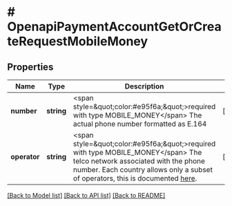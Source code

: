 # # OpenapiPaymentAccountGetOrCreateRequestMobileMoney

## Properties

Name | Type | Description | Notes
------------ | ------------- | ------------- | -------------
**number** | **string** | &lt;span style&#x3D;\&quot;color:#e95f6a;\&quot;&gt;required with type MOBILE_MONEY&lt;/span&gt;  The actual phone number formatted as E.164 | [optional]
**operator** | **string** | &lt;span style&#x3D;\&quot;color:#e95f6a;\&quot;&gt;required with type MOBILE_MONEY&lt;/span&gt;  The telco network associated with the phone number. Each country allows only a subset of operators, this is documented [here](post_payment-accounts#mobile-money). | [optional]

[[Back to Model list]](../../README.md#models) [[Back to API list]](../../README.md#endpoints) [[Back to README]](../../README.md)
